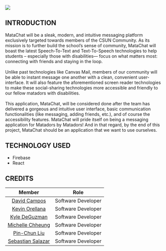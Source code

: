 ![](https://github.com/sebastians1994/MataChat/blob/main/logo-OF-transparent.png)

## INTRODUCTION
MataChat will be a sleak, modern, and intuitive messaging platform exclusively targeted towards members of the CSUN Community. As its mission is to further build the school’s sense of community, MataChat will boast the latest Speech-To-Text and Text-To-Speech technologies to help students – especially those with disabilities— focus on what matters most: connecting with friends and staying in the loop.<br><br>
	Unlike past technologies like Canvas Mail, members of our community will be able to instant message one another with a clean, convenient user-interface. It will also feature the aforementioned screen reader technologies to make these social-sharing technologies more accessible and friendly to our fellow matadors with disabilities. <br><br>
	This application, MataChat, will be considered done after the team has delivered a gorgeous and intuitive user interface, basic communication functionalities (like messaging, adding friends, etc.), and of course the accessibility features. MataChat will pride itself on being a messaging application for Matadors by Matadors! And in that regard, by the end of this project, MataChat should be an application that we want to use ourselves.

## TECHNOLOGY USED
- Firebase
- React

## CREDITS
| Member | Role |
| :---: | :------: |
|[David Campos](https://github.com/davidcampos713)| Software Developer  
|[Kevin Orellana](https://github.com/korellana89)| Software Developer  
|[Kyle DeGuzman](https://github.com/kyledeguzmanx)| Software Developer  
|[Michelle Chheung](https://github.com/michellechheung)| Software Developer  
|[Pin-Chun Liu](https://github.com/liu753951)| Software Developer 
|[Sebastian Salazar](https://github.com/sebastians1994)| Software Developer  
